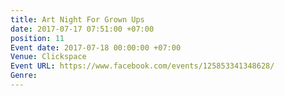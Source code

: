 ```yaml
---
title: Art Night For Grown Ups
date: 2017-07-17 07:51:00 +07:00
position: 11
Event date: 2017-07-18 00:00:00 +07:00
Venue: Clickspace
Event URL: https://www.facebook.com/events/125853341348628/
Genre: 
---
```


